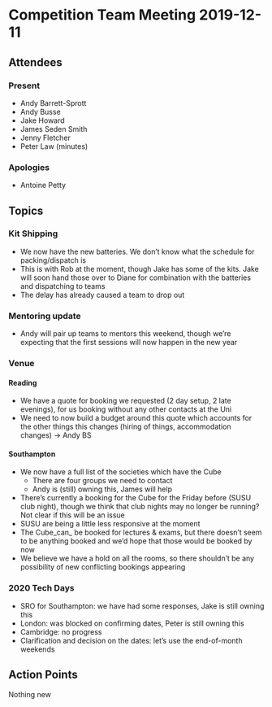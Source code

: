 # Competition Team Meeting 2019-12-11

## Attendees

### Present

- Andy Barrett-Sprott
- Andy Busse
- Jake Howard
- James Seden Smith
- Jenny Fletcher
- Peter Law (minutes)

### Apologies

- Antoine Petty

## Topics

### Kit Shipping

 * We now have the new batteries. We don’t know what the schedule for packing/dispatch is
 * This is with Rob at the moment, though Jake has some of the kits. Jake will soon hand those over to Diane for combination with the batteries and dispatching to teams
 * The delay has already caused a team to drop out

### Mentoring update

 * Andy will pair up teams to mentors this weekend, though we’re expecting that the first sessions will now happen in the new year

### Venue

#### Reading

 * We have a quote for booking we requested (2 day setup, 2 late evenings), for us booking without any other contacts at the Uni
 * We need to now build a budget around this quote which accounts for the other things this changes (hiring of things, accommodation changes) -> Andy BS

#### Southampton

 * We now have a full list of the societies which have the Cube
   * There are four groups we need to contact
   * Andy is (still) owning this, James will help
 * There’s currently a booking for the Cube for the Friday before (SUSU club night), though we think that club nights may no longer be running? Not clear if this will be an issue
 * SUSU are being a little less responsive at the moment
 * The Cube_can_ be booked for lectures & exams, but there doesn’t seem to be anything booked and we’d hope that those would be booked by now
 * We believe we have a hold on all the rooms, so there shouldn’t be any possibility of new conflicting bookings appearing

### 2020 Tech Days

 * SRO for Southampton: we have had some responses, Jake is still owning this
 * London: was blocked on confirming dates, Peter is still owning this
 * Cambridge: no progress
 * Clarification and decision on the dates: let’s use the end-of-month weekends


## Action Points

Nothing new
